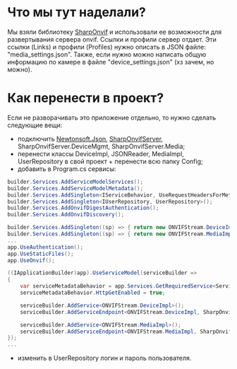 # Что мы тут наделали?
Мы взяли библиотеку [SharpOnvif](https://github.com/jimm98y/SharpOnvif/tree/main?tab=readme-ov-file) и использовали ее возможности для развертывания сервера onvif. 
Ссылки и профили сервер отдает. Эти ссылки (Links) и профили (Profiles) нужно описать в JSON файле: "media_settings.json". Также, если нужно можно написать общую информацию по камере в файле "device_settings.json" (хз зачем, но можно).

# Как перенести в проект?
Если не разворачивать это приложение отдельно, то нужно сделать следующие вещи:
* подключить [Newtonsoft.Json](https://www.newtonsoft.com/json), [SharpOnvifServer](https://github.com/jimm98y/SharpOnvif), SharpOnvifServer.DeviceMgmt, SharpOnvifServer.Media;
* перенести классы DeviceImpl, JSONReader, MediaImpl, UserRepository в свой проект + перенести всю папку Config;
* добавить в Program.cs сервисы:
```C#
builder.Services.AddServiceModelServices();
builder.Services.AddServiceModelMetadata();
builder.Services.AddSingleton<IServiceBehavior, UseRequestHeadersForMetadataAddressBehavior>();
builder.Services.AddSingleton<IUserRepository, UserRepository>();
builder.Services.AddOnvifDigestAuthentication(); 
builder.Services.AddOnvifDiscovery();

builder.Services.AddSingleton((sp) => { return new ONVIFStream.DeviceImpl(sp.GetService<IServer>()); });
builder.Services.AddSingleton((sp) => { return new ONVIFStream.MediaImpl(sp.GetService<IServer>()); });
...
app.UseAuthentication();
app.UseStaticFiles();
app.UseOnvif();

((IApplicationBuilder)app).UseServiceModel(serviceBuilder =>
{
    var serviceMetadataBehavior = app.Services.GetRequiredService<ServiceMetadataBehavior>();
    serviceMetadataBehavior.HttpGetEnabled = true;

    serviceBuilder.AddService<ONVIFStream.DeviceImpl>();
    serviceBuilder.AddServiceEndpoint<ONVIFStream.DeviceImpl, SharpOnvifServer.DeviceMgmt.Device>(OnvifBindingFactory.CreateBinding(), "/onvif/device_service");

    serviceBuilder.AddService<ONVIFStream.MediaImpl>();
    serviceBuilder.AddServiceEndpoint<ONVIFStream.MediaImpl, SharpOnvifServer.Media.Media>(OnvifBindingFactory.CreateBinding(), "/onvif/media_service");
});
...
```
* изменить в UserRepository логин и пароль пользователя.
